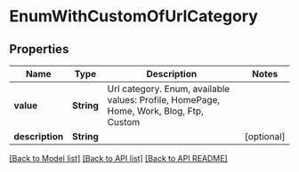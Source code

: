 
# EnumWithCustomOfUrlCategory
## Properties
Name | Type | Description | Notes
------------ | ------------- | ------------- | -------------
**value** | **String** | Url category. Enum, available values: Profile, HomePage, Home, Work, Blog, Ftp, Custom | 
**description** | **String** |  |  [optional]




[[Back to Model list]](README.md#documentation-for-models) [[Back to API list]](README.md#documentation-for-api-endpoints) [[Back to API README]](README.md)

